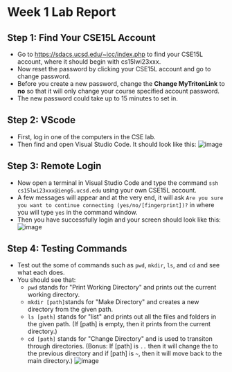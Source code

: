 # Week 1 Lab Report
## Step 1: Find Your CSE15L Account
- Go to https://sdacs.ucsd.edu/~icc/index.php to find your CSE15L account, where it should begin with cs15lwi23xxx.
- Now reset the password by clicking your CSE15L account and go to change password.
- Before you create a new password, change the **Change MyTritonLink** to **no** so that it will 
only change your course specified account password.
- The new password could take up to 15 minutes to set in.
## Step 2: VScode
- First, log in one of the computers in the CSE lab.
- Then find and open Visual Studio Code. It should look like this:
![image](https://user-images.githubusercontent.com/122485613/215628578-25c2a38b-2210-4b02-8a23-4275250d8208.png)

## Step 3: Remote Login
- Now open a terminal in Visual Studio Code and type the command `ssh cs15lwi23xxx@ieng6.ucsd.edu` using your own 
CSE15L account.
- A few messages will appear and at the very end, it will ask `Are you sure you want to continue connecting (yes/no/[fingerprint])?` in where 
you will type `yes` in the command window.
- Then you have successfully login and your screen should look like this:
![image](https://user-images.githubusercontent.com/122485613/215643030-1098ad6f-b08d-4098-82a1-3eac2e8ac9a7.png)

## Step 4: Testing Commands
- Test out the some of commands such as `pwd`, `mkdir`, `ls`, and `cd` and see what each does.
- You should see that:
    * `pwd` stands for "Print Working Directory" and prints out the current working directory.
    * `mkdir [path]`stands for "Make Directory" and creates a new directory from the given path.
    * `ls [path]` stands for "list" and prints out all the files and folders in the given path. (If [path] is empty, then it prints
    from the current directory.)
    * `cd [path]` stands for "Change Directory" and is used to transiton through directories. (Bonus: If [path] is `..` then it will
    change the to the previous directory and if [path] is `~`, then it will move back to the main directory.)
![image](https://user-images.githubusercontent.com/122485613/215642539-916041cf-eb8e-42de-8577-0b66d5fd7d9d.png)
